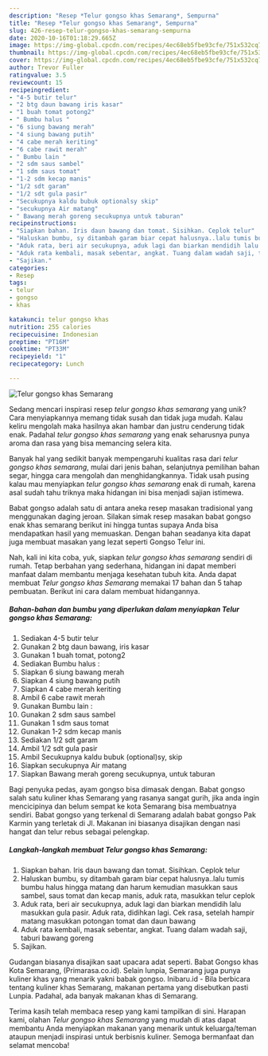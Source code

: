 ```yaml
---
description: "Resep *Telur gongso khas Semarang*, Sempurna"
title: "Resep *Telur gongso khas Semarang*, Sempurna"
slug: 426-resep-telur-gongso-khas-semarang-sempurna
date: 2020-10-16T01:18:29.665Z
image: https://img-global.cpcdn.com/recipes/4ec68eb5fbe93cfe/751x532cq70/telur-gongso-khas-semarang-foto-resep-utama.jpg
thumbnail: https://img-global.cpcdn.com/recipes/4ec68eb5fbe93cfe/751x532cq70/telur-gongso-khas-semarang-foto-resep-utama.jpg
cover: https://img-global.cpcdn.com/recipes/4ec68eb5fbe93cfe/751x532cq70/telur-gongso-khas-semarang-foto-resep-utama.jpg
author: Trevor Fuller
ratingvalue: 3.5
reviewcount: 15
recipeingredient:
- "4-5 butir telur"
- "2 btg daun bawang iris kasar"
- "1 buah tomat potong2"
- " Bumbu halus "
- "6 siung bawang merah"
- "4 siung bawang putih"
- "4 cabe merah keriting"
- "6 cabe rawit merah"
- " Bumbu lain "
- "2 sdm saus sambel"
- "1 sdm saus tomat"
- "1-2 sdm kecap manis"
- "1/2 sdt garam"
- "1/2 sdt gula pasir"
- "Secukupnya kaldu bubuk optionalsy skip"
- "secukupnya Air matang"
- " Bawang merah goreng secukupnya untuk taburan"
recipeinstructions:
- "Siapkan bahan. Iris daun bawang dan tomat. Sisihkan. Ceplok telur"
- "Haluskan bumbu, sy ditambah garam biar cepat halusnya..lalu tumis bumbu halus hingga matang dan harum kemudian masukkan saus sambel, saus tomat dan kecap manis, aduk rata, masukkan telur ceplok"
- "Aduk rata, beri air secukupnya, aduk lagi dan biarkan mendidih lalu masukkan gula pasir. Aduk rata, didihkan lagi. Cek rasa, setelah hampir matang masukkan potongan tomat dan daun bawang"
- "Aduk rata kembali, masak sebentar, angkat. Tuang dalam wadah saji, taburi bawang goreng"
- "Sajikan."
categories:
- Resep
tags:
- telur
- gongso
- khas

katakunci: telur gongso khas 
nutrition: 255 calories
recipecuisine: Indonesian
preptime: "PT16M"
cooktime: "PT33M"
recipeyield: "1"
recipecategory: Lunch

---
```



![*Telur gongso khas Semarang*](https://img-global.cpcdn.com/recipes/4ec68eb5fbe93cfe/751x532cq70/telur-gongso-khas-semarang-foto-resep-utama.jpg)

Sedang mencari inspirasi resep *telur gongso khas semarang* yang unik? Cara menyiapkannya memang tidak susah dan tidak juga mudah. Kalau keliru mengolah maka hasilnya akan hambar dan justru cenderung tidak enak. Padahal *telur gongso khas semarang* yang enak seharusnya punya aroma dan rasa yang bisa memancing selera kita.

Banyak hal yang sedikit banyak mempengaruhi kualitas rasa dari *telur gongso khas semarang*, mulai dari jenis bahan, selanjutnya pemilihan bahan segar, hingga cara mengolah dan menghidangkannya. Tidak usah pusing kalau mau menyiapkan *telur gongso khas semarang* enak di rumah, karena asal sudah tahu triknya maka hidangan ini bisa menjadi sajian istimewa.

Babat gongso adalah satu di antara aneka resep masakan tradisional yang menggunakan daging jeroan. Silakan simak resep masakan babat gongso enak khas semarang berikut ini hingga tuntas supaya Anda bisa mendapatkan hasil yang memuaskan. Dengan bahan seadanya kita dapat juga membuat masakan yang lezat seperti Gongso Telur ini.


Nah, kali ini kita coba, yuk, siapkan *telur gongso khas semarang* sendiri di rumah. Tetap berbahan yang sederhana, hidangan ini dapat memberi manfaat dalam membantu menjaga kesehatan tubuh kita. Anda dapat membuat *Telur gongso khas Semarang* memakai 17 bahan dan 5 tahap pembuatan. Berikut ini cara dalam membuat hidangannya.

<!--inarticleads1-->

##### Bahan-bahan dan bumbu yang diperlukan dalam menyiapkan *Telur gongso khas Semarang*:

1. Sediakan 4-5 butir telur
1. Gunakan 2 btg daun bawang, iris kasar
1. Gunakan 1 buah tomat, potong2
1. Sediakan  Bumbu halus :
1. Siapkan 6 siung bawang merah
1. Siapkan 4 siung bawang putih
1. Siapkan 4 cabe merah keriting
1. Ambil 6 cabe rawit merah
1. Gunakan  Bumbu lain :
1. Gunakan 2 sdm saus sambel
1. Gunakan 1 sdm saus tomat
1. Gunakan 1-2 sdm kecap manis
1. Sediakan 1/2 sdt garam
1. Ambil 1/2 sdt gula pasir
1. Ambil Secukupnya kaldu bubuk (optional)sy, skip
1. Siapkan secukupnya Air matang
1. Siapkan  Bawang merah goreng secukupnya, untuk taburan


Bagi penyuka pedas, ayam gongso bisa dimasak dengan. Babat gongso salah satu kuliner khas Semarang yang rasanya sangat gurih, jika anda ingin mencicipinya dan belum sempat ke kota Semarang bisa membuatnya sendiri. Babat gongso yang terkenal di Semarang adalah babat gongso Pak Karmin yang terletak di Jl. Makanan ini biasanya disajikan dengan nasi hangat dan telur rebus sebagai pelengkap. 

<!--inarticleads2-->

##### Langkah-langkah membuat *Telur gongso khas Semarang*:

1. Siapkan bahan. Iris daun bawang dan tomat. Sisihkan. Ceplok telur
1. Haluskan bumbu, sy ditambah garam biar cepat halusnya..lalu tumis bumbu halus hingga matang dan harum kemudian masukkan saus sambel, saus tomat dan kecap manis, aduk rata, masukkan telur ceplok
1. Aduk rata, beri air secukupnya, aduk lagi dan biarkan mendidih lalu masukkan gula pasir. Aduk rata, didihkan lagi. Cek rasa, setelah hampir matang masukkan potongan tomat dan daun bawang
1. Aduk rata kembali, masak sebentar, angkat. Tuang dalam wadah saji, taburi bawang goreng
1. Sajikan.


Gudangan biasanya disajikan saat upacara adat seperti. Babat Gongso khas Kota Semarang, (Primarasa.co.id). Selain lunpia, Semarang juga punya kuliner khas yang menarik yakni babak gongso. Inibaru.id - Bila berbicara tentang kuliner khas Semarang, makanan pertama yang disebutkan pasti Lunpia. Padahal, ada banyak makanan khas di Semarang. 

Terima kasih telah membaca resep yang kami tampilkan di sini. Harapan kami, olahan *Telur gongso khas Semarang* yang mudah di atas dapat membantu Anda menyiapkan makanan yang menarik untuk keluarga/teman ataupun menjadi inspirasi untuk berbisnis kuliner. Semoga bermanfaat dan selamat mencoba!
